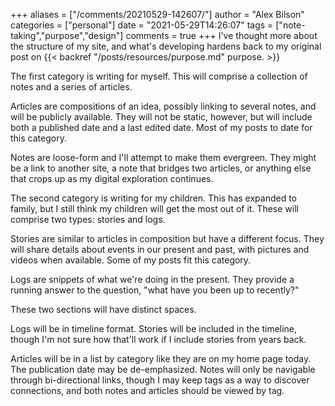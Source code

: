 +++
aliases = ["/comments/20210529-142607/"]
author = "Alex Bilson"
categories = ["personal"]
date = "2021-05-29T14:26:07"
tags = ["note-taking","purpose","design"]
comments = true
+++
I've thought more about the structure of my site, and what's developing hardens back to my original post on {{< backref "/posts/resources/purpose.md" purpose. >}}

The first category is writing for myself. This will comprise a collection of notes and a series of articles.

Articles are compositions of an idea, possibly linking to several notes, and will be publicly available. They will not be static, however, but will include both a published date and a last edited date. Most of my posts to date for this category.

Notes are loose-form and I'll attempt to make them evergreen. They might be a link to another site, a note that bridges two articles, or anything else that crops up as my digital exploration continues.

The second category is writing for my children. This has expanded to family, but I still think my children will get the most out of it. These will comprise two types: stories and logs.

Stories are similar to articles in composition but have a different focus. They will share details about events in our present and past, with pictures and videos when available. Some of my posts fit this category.

Logs are snippets of what we're doing in the present. They provide a running answer to the question, "what have you been up to recently?"

These two sections will have distinct spaces.

Logs will be in timeline format. Stories will be included in the timeline, though I'm not sure how that'll work if I include stories from years back.

Articles will be in a list by category like they are on my home page today. The publication date may be de-emphasized. Notes will only be navigable through bi-directional links, though I may keep tags as a way to discover connections, and both notes and articles should be viewed by tag.

